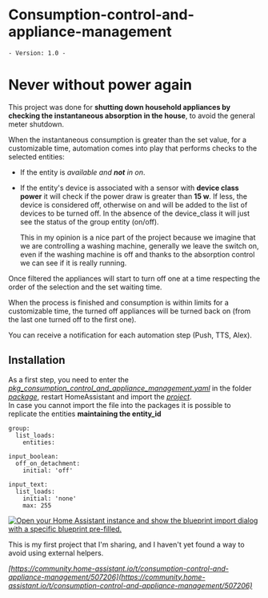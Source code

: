 # Consumption-control-and-appliance-management

`- Version: 1.0 -` </h1>
# Never without power again
This project was done for **shutting down household appliances by checking the instantaneous absorption in the house**, to avoid the general meter shutdown.

When the instantaneous consumption is greater than the set value, for a customizable time, automation comes into play that performs checks to the selected entities:
- If the entity is *available and **not** in on*.  
- If the entity's device is associated with a sensor with **device class power** it will check if the power draw is greater than **15 w**. If less, the device is considered off, otherwise on and will be added to the list of devices to be turned off.  In the absence of the device_class it will just see the status of the group entity (on/off).

	This in my opinion is a nice part of the project because we imagine that we are controlling a washing machine, generally we leave the switch on, even if the washing machine is off and thanks to the absorption control we can see if it is really running. 

Once filtered the appliances will start to turn off one at a time respecting the order of the selection and the set waiting time.
 
 When the process is finished and consumption is within limits for a customizable time, the turned off appliances will be turned back on (from the last one turned off to the first one).  


You can receive a notification for each automation step (Push, TTS, Alex).  
  
## Installation
As a first step, you need to enter the <i>[pkg_consumption_control_and_appliance_management.yaml](https://github.com/marco-hacs/Consumption-control-and-appliance-management/blob/main/pkg_consumption_control_and_appliance_management.yaml)</i> in the folder <i>[package](https://www.home-assistant.io/docs/configuration/packages/)</i>, restart HomeAssistant and import the <i>[project](https://github.com/marco-hacs/Consumption-control-and-appliance-management/blob/main/consumption_control_and_appliance_management.yaml)</i>.  
In case you cannot import the file into the packages it is possible to replicate the entities **maintaining the entity_id** 
``` 
group:
  list_loads:
    entities:

input_boolean:
  off_on_detachment:
    initial: 'off'

input_text:
  list_loads:
    initial: 'none'
    max: 255 
```
<a href="https://my.home-assistant.io/redirect/blueprint_import/?blueprint_url=https%3A%2F%2Fgithub.com%2Fmarco-hacs%2FConsumption-control-and-appliance-management%2Fblob%2Fmain%2Fconsumption_control_and_appliance_management.yaml" target="_blank"><img src="https://my.home-assistant.io/badges/blueprint_import.svg" alt="Open your Home Assistant instance and show the blueprint import dialog with a specific blueprint pre-filled." /></a>
  
This is my first project that I'm sharing, and I haven't yet found a way to avoid using external helpers.

<i>[https://community.home-assistant.io/t/consumption-control-and-appliance-management/507206](https://community.home-assistant.io/t/consumption-control-and-appliance-management/507206)</i>
